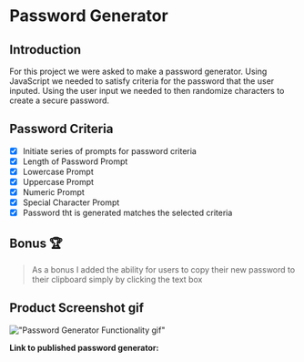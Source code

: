# Password Generator

## Introduction

For this project we were asked to make a password generator. Using JavaScript we needed to satisfy criteria for the password that the user inputed. Using the user input we needed to then randomize characters to create a secure password.

## Password Criteria
- [X] Initiate series of prompts for password criteria
- [X] Length of Password Prompt
- [X] Lowercase Prompt
- [X] Uppercase Prompt
- [X] Numeric Prompt
- [X] Special Character Prompt
- [X] Password tht is generated matches the selected criteria

## Bonus 🏆
> As a bonus I added the ability for users to copy their new password to their clipboard simply by clicking the text box

## Product Screenshot gif
!["Password Generator Functionality gif"](password-generator.gif)


**Link to published password generator:** 
